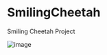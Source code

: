 # SmilingCheetah
Smiling Cheetah Project

![image](https://user-images.githubusercontent.com/25339188/215703628-cff80495-bd45-4b6a-a0d5-58339f9e1aa5.png)
